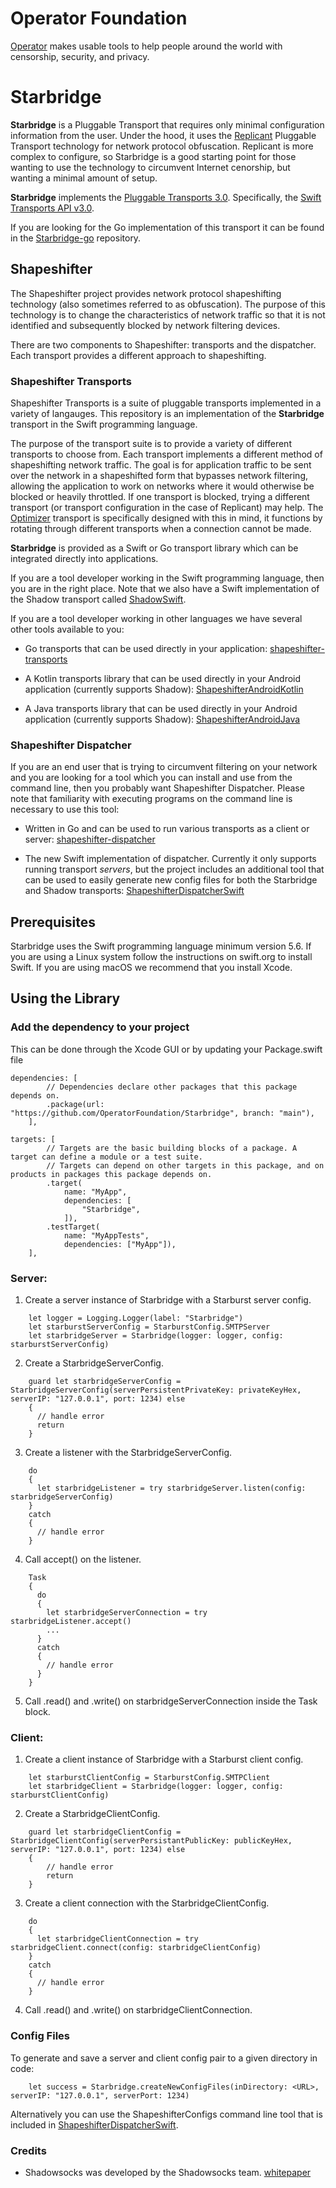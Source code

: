 # Operator Foundation

[Operator](https://operatorfoundation.org) makes usable tools to help people around the world with censorship, security, and privacy.

# Starbridge

**Starbridge** is a Pluggable Transport that requires only minimal configuration information from the user. Under the hood, it uses the [Replicant](https://github.com/OperatorFoundation/ReplicantSwift) Pluggable Transport technology for network protocol obfuscation. Replicant is more complex to configure, so Starbridge is a good starting point for those wanting to use the technology to circumvent Internet cenorship, but wanting a minimal amount of setup.

**Starbridge** implements the [Pluggable Transports 3.0](https://github.com/Pluggable-Transports/Pluggable-Transports-spec/tree/main/releases/PTSpecV3.0). Specifically, the [Swift Transports API v3.0](https://github.com/Pluggable-Transports/Pluggable-Transports-spec/blob/main/releases/PTSpecV3.0/Pluggable%20Transport%20Specification%20v3.0%20-%20Swift%20Transport%20API%20v3.0.md).

If you are looking for the Go implementation of this transport it can be found in the [Starbridge-go](https://github.com/OperatorFoundation/Starbridge-go.git) repository.

## Shapeshifter

The Shapeshifter project provides network protocol shapeshifting technology
(also sometimes referred to as obfuscation). The purpose of this technology is
to change the characteristics of network traffic so that it is not identified
and subsequently blocked by network filtering devices.

There are two components to Shapeshifter: transports and the dispatcher. Each
transport provides a different approach to shapeshifting. 

### Shapeshifter Transports

Shapeshifter Transports is a suite of pluggable transports implemented in a variety of langauges. This repository 
is an implementation of the **Starbridge** transport in the Swift programming language. 

The purpose of the transport suite is to provide a variety of different transports to choose from. Each transport implements a different method of shapeshifting network traffic. The goal is for application traffic to be sent over the network in a shapeshifted form that bypasses network filtering, allowing the application to work on networks where it would otherwise be blocked or heavily throttled. If one transport is blocked, trying a different transport (or transport configuration in the case of Replicant) may help. The [Optimizer](https://github.com/OperatorFoundation/Optimizer-go.git) transport is specifically designed with this in mind, it functions by rotating through different transports when a connection cannot be made.

**Starbridge** is provided as a Swift or Go transport library which can be integrated directly into applications.

If you are a tool developer working in the Swift programming language, then you
are in the right place. Note that we also have a Swift implementation of the Shadow transport called [ShadowSwift](https://github.com/OperatorFoundation/ShadowSwift.git).

If you are a tool developer working in other languages we have 
several other tools available to you:

- Go transports that can be used directly in your application:
[shapeshifter-transports](https://github.com/OperatorFoundation/shapeshifter-transports)

- A Kotlin transports library that can be used directly in your Android application (currently supports Shadow):
[ShapeshifterAndroidKotlin](https://github.com/OperatorFoundation/ShapeshifterAndroidKotlin)

- A Java transports library that can be used directly in your Android application (currently supports Shadow):
[ShapeshifterAndroidJava](https://github.com/OperatorFoundation/ShapeshifterAndroidJava)

### Shapeshifter Dispatcher

If you are an end user that is trying to circumvent filtering on your network and you are looking for a tool which you can install and
use from the command line, then you probably want Shapeshifter Dispatcher. Please note that familiarity with executing programs on the command line is necessary to use this tool:

- Written in Go and can be used to run various transports as a client or server:
[shapeshifter-dispatcher](https://github.com/OperatorFoundation/shapeshifter-dispatcher.git)

- The new Swift implementation of dispatcher. Currently it only supports running transport *servers*, but the project includes an additional tool that can be used to easily generate new config files for both the Starbridge and Shadow transports:
[ShapeshifterDispatcherSwift](https://github.com/OperatorFoundation/ShapeshifterDispatcherSwift.git)

## Prerequisites

Starbridge uses the Swift programming language minimum version 5.6. If you are using a Linux system follow the instructions on swift.org to install Swift. If you are using macOS we recommend that you install Xcode.

## Using the Library

### Add the dependency to your project

This can be done through the Xcode GUI or by updating your Package.swift file
```
dependencies: [
        // Dependencies declare other packages that this package depends on.
        .package(url: "https://github.com/OperatorFoundation/Starbridge", branch: "main"),
    ],
```

```
targets: [
        // Targets are the basic building blocks of a package. A target can define a module or a test suite.
        // Targets can depend on other targets in this package, and on products in packages this package depends on.
        .target(
            name: "MyApp",
            dependencies: [
                "Starbridge",
            ]),
        .testTarget(
            name: "MyAppTests",
            dependencies: ["MyApp"]),
    ],
```

### Server:

1. Create a server instance of Starbridge with a Starburst server config.
```
    let logger = Logging.Logger(label: "Starbridge")
    let starburstServerConfig = StarburstConfig.SMTPServer
    let starbridgeServer = Starbridge(logger: logger, config: starburstServerConfig)
```

2. Create a StarbridgeServerConfig.
```
    guard let starbridgeServerConfig = StarbridgeServerConfig(serverPersistentPrivateKey: privateKeyHex, serverIP: "127.0.0.1", port: 1234) else
    {
      // handle error
      return
    }
```

3. Create a listener with the StarbridgeServerConfig.
```
    do
    {
      let starbridgeListener = try starbridgeServer.listen(config: starbridgeServerConfig)
    } 
    catch
    {
      // handle error
    }
```

4. Call accept() on the listener.
```
    Task
    {
      do 
      {
        let starbridgeServerConnection = try starbridgeListener.accept()
        ...
      }
      catch
      {
        // handle error
      }
    }
```

5. Call .read() and .write() on starbridgeServerConnection inside the Task block.

### Client:

1. Create a client instance of Starbridge with a Starburst client config.
```
    let starburstClientConfig = StarburstConfig.SMTPClient
    let starbridgeClient = Starbridge(logger: logger, config: starburstClientConfig)
```

2. Create a StarbridgeClientConfig.
```
    guard let starbridgeClientConfig = StarbridgeClientConfig(serverPersistantPublicKey: publicKeyHex, serverIP: "127.0.0.1", port: 1234) else
    {
        // handle error
        return
    }
```

3. Create a client connection with the StarbridgeClientConfig.
```
    do
    {
      let starbridgeClientConnection = try starbridgeClient.connect(config: starbridgeClientConfig)
    }
    catch
    {
      // handle error
    }
```

4. Call .read() and .write() on starbridgeClientConnection.

### Config Files

To generate and save a server and client config pair to a given directory in code:

```
	let success = Starbridge.createNewConfigFiles(inDirectory: <URL>, serverIP: "127.0.0.1", serverPort: 1234)
```

Alternatively you can use the ShapeshifterConfigs command line tool that is included in [ShapeshifterDispatcherSwift](https://github.com/OperatorFoundation/ShapeshifterDispatcherSwift.git).

### Credits
* Shadowsocks was developed by the Shadowsocks team. [whitepaper](https://shadowsocks.org/assets/whitepaper.pdf)
